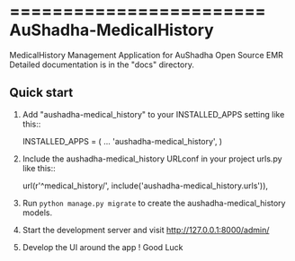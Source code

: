 ========================
AuShadha-MedicalHistory
========================

MedicalHistory Management Application for AuShadha Open Source EMR
Detailed documentation is in the "docs" directory.

Quick start
-----------

1. Add "aushadha-medical_history" to your INSTALLED_APPS setting like this::

    INSTALLED_APPS = (
        ...
        'aushadha-medical_history',
    )

2. Include the aushadha-medical_history URLconf in your project urls.py like this::

    url(r'^medical_history/', include('aushadha-medical_history.urls')),

3. Run `python manage.py migrate` to create the aushadha-medical_history models.

4. Start the development server and visit http://127.0.0.1:8000/admin/

5. Develop the UI around the app ! Good Luck